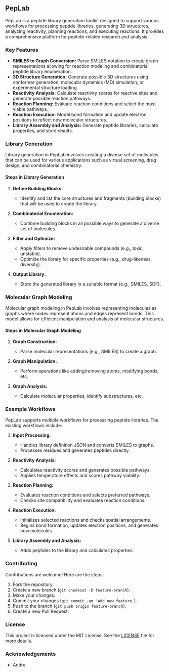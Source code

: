 ## PepLab

PepLab is a peptide library generation toolkit designed to support various workflows for processing peptide libraries, generating 3D structures, analyzing reactivity, planning reactions, and executing reactions. It provides a comprehensive platform for peptide-related research and analysis.

### Key Features

- **SMILES to Graph Conversion:** Parse SMILES notation to create graph representations allowing for reaction modeling and combinatorial peptide library enumeration.
- **3D Structure Generation:** Generate possible 3D structures using conformer generation, molecular dynamics (MD) simulation, or experimental structure loading.
- **Reactivity Analysis:** Calculate reactivity scores for reactive sites and generate possible reaction pathways.
- **Reaction Planning:** Evaluate reaction conditions and select the most viable pathways.
- **Reaction Execution:** Model bond formation and update electron positions to reflect new molecular structures.
- **Library Assembly and Analysis:** Generate peptide libraries, calculate properties, and store results.

### Library Generation

Library generation in PepLab involves creating a diverse set of molecules that can be used for various applications such as virtual screening, drug design, and combinatorial chemistry.

#### Steps in Library Generation

1. **Define Building Blocks:**
   - Identify and list the core structures and fragments (building blocks) that will be used to create the library.

2. **Combinatorial Enumeration:**
   - Combine building blocks in all possible ways to generate a diverse set of molecules.

3. **Filter and Optimize:**
   - Apply filters to remove undesirable compounds (e.g., toxic, unstable).
   - Optimize the library for specific properties (e.g., drug-likeness, diversity).

4. **Output Library:**
   - Store the generated library in a suitable format (e.g., SMILES, SDF).

### Molecular Graph Modeling

Molecular graph modeling in PepLab involves representing molecules as graphs where nodes represent atoms and edges represent bonds. This model allows for efficient manipulation and analysis of molecular structures.

#### Steps in Molecular Graph Modeling

1. **Graph Construction:**
   - Parse molecular representations (e.g., SMILES) to create a graph.

2. **Graph Manipulation:**
   - Perform operations like adding/removing atoms, modifying bonds, etc.

3. **Graph Analysis:**
   - Calculate molecular properties, identify substructures, etc.

### Example Workflows

PepLab supports multiple workflows for processing peptide libraries. The existing workflows include:

1. **Input Processing:**
   - Handles library definition JSON and converts SMILES to graphs.
   - Processes residues and generates peptides directly.

2. **Reactivity Analysis:**
   - Calculates reactivity scores and generates possible pathways.
   - Applies temperature effects and scores pathway viability.

3. **Reaction Planning:**
   - Evaluates reaction conditions and selects preferred pathways.
   - Checks site compatibility and evaluates reaction conditions.

4. **Reaction Execution:**
   - Initializes selected reactions and checks spatial arrangements.
   - Begins bond formation, updates electron positions, and generates new molecules.

5. **Library Assembly and Analysis:**
   - Adds peptides to the library and calculates properties.

### Contributing

Contributions are welcome! Here are the steps:

1. Fork the repository.
2. Create a new branch (`git checkout -b feature-branch`).
3. Make your changes.
4. Commit your changes (`git commit -am 'Add new feature'`).
5. Push to the branch (`git push origin feature-branch`).
6. Create a new Pull Request.

### License

This project is licensed under the MIT License. See the [LICENSE](LICENSE) file for more details.

### Acknowledgements

- Andre
